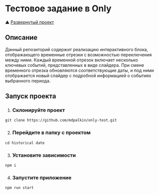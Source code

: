 # Тестовое задание в Only

▲  [Развернутый проект](https://only-test-rho.vercel.app/)

## Описание

Данный репозиторий содержит реализацию интерактивного блока, отображающего временные отрезки с возможностью переключения между ними. Каждый временной отрезок включает несколько ключевых событий, представленных в виде слайдера. При смене временного отрезка обновляются соответствующие даты, и под ними отображается новый слайдер с подробной информацией о событиях выбранного периода.

## Запуск проекта

1. ### Склонируйте проект

```
git clone https://github.com/mdpalkin/only-test.git
```

2. ### Перейдите в папку с проектом

```
cd historical date
```

3. ### Установите зависимости

```
npm i
```

4. ### Запустите приложение

```
npm run start
```